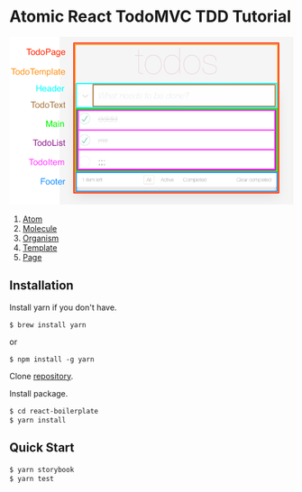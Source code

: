 # Atomic React TodoMVC TDD Tutorial

![TodoMVC](./assets/TodoMVC.png)

1. [Atom](./atoms/README.md)
1. [Molecule](./molecules/README.md)
1. [Organism](./organisms/README.md)
1. [Template](./templates/README.md)
1. [Page](./pages/README.md)

## Installation

Install yarn if you don't have.

```shell
$ brew install yarn
```

or

```shell
$ npm install -g yarn
```

Clone [repository](https://github.com/kotarella1110/react-boilerplate "kotarella1110/react-boilerplate: Modern React Boilerplate based create-react-app 🚀").

Install package.

```shell
$ cd react-boilerplate
$ yarn install
```

## Quick Start

```shell
$ yarn storybook
$ yarn test
```
